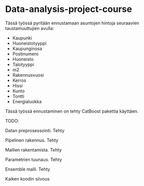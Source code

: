 # Data-analysis-project-course

Tässä työssä pyritään ennustamaan asuntojen hintoja seuraavien taustamuuttujien avulla:

- Kaupunki	
- Huoneistotyyppi
- Kaupunginosa
- Postinumero
- Huoneisto	
- Talotyyppi
- m2
-	Rakennusvuosi	
- Kerros
- Hissi
- Kunto
- Tontti
- Energialuokka

Tässä työssä ennustaminen on tehty CatBoost pakettia käyttäen.

TODO:

Datan preprosessointi. Tehty

Pipelinen rakennus. Tehty

Mallien rakentamista. Tehty

Parametrien tuunaus. Tehty

Ensemble malli. Tehty

Kaiken koodin siivous
